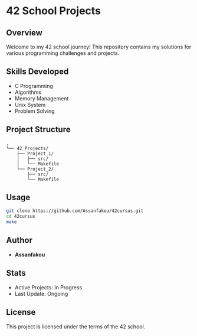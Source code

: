 # 42 School Projects

## Overview
Welcome to my 42 school journey! This repository contains my solutions for various programming challenges and projects.

## Skills Developed
- C Programming
- Algorithms
- Memory Management
- Unix System
- Problem Solving

## Project Structure
```
.
└── 42_Projects/
    ├── Project_1/
    │   ├── src/
    │   └── Makefile
    └── Project_2/
        ├── src/
        └── Makefile
```

##  Usage
```bash
git clone https://github.com/Assanfakou/42cursus.git
cd 42cursus
make
```

## Author
- **Assanfakou**

## Stats
- Active Projects: In Progress
- Last Update: Ongoing

## License
This project is licensed under the terms of the 42 school.
